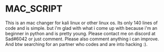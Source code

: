 # MAC_SCRIPT
This is an mac changer for kali linux or other linux os. Its only 140 lines of code and is simple. but i'm glad with what i come up with because i'm an beginner in python and is pretty young. Please contact me on discord at Sad#6042 or just comment. Please also comment anything i can improve. And btw searching for an partner who codes and are into hacking :).
